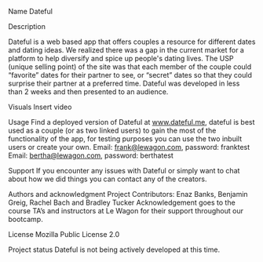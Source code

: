 Name
Dateful

Description

Dateful is a web based app that offers couples a resource for different dates and dating ideas. We realized there was a gap in the current market for a platform to help diversify and spice up people's dating lives. The USP (unique selling point) of the site was that each member of the couple could “favorite” dates for their partner to see, or “secret” dates so that they could surprise their partner at a preferred time. Dateful was developed in less than 2 weeks and then presented to an audience.


Visuals
Insert video

Usage
Find a deployed version of Dateful at www.dateful.me, dateful is best used as a couple (or as two linked users) to gain the most of the functionality of the app, for testing purposes you can use the two inbuilt users or create your own.
Email: frank@lewagon.com, password: franktest
Email: bertha@lewagon.com, password: berthatest

Support
If you encounter any issues with Dateful or simply want to chat about how we did things you can contact any of the creators.

Authors and acknowledgment
Project Contributors: Enaz Banks, Benjamin Greig, Rachel Bach and Bradley Tucker
Acknowledgement goes to the course TA’s and instructors at Le Wagon for their support throughout our bootcamp.
 
License
Mozilla Public License 2.0

Project status
Dateful is not being actively developed at this time.
